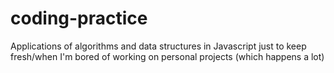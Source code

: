 # coding-practice
Applications of algorithms and data structures in Javascript just to keep fresh/when I'm bored of working on personal projects (which happens a lot)
